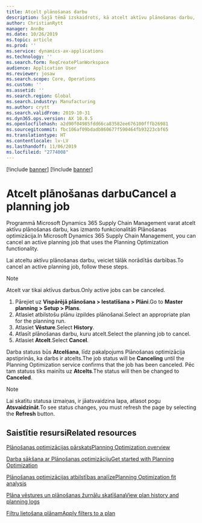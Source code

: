 ```yaml
---
title: Atcelt plānošanas darbu
description: Šajā tēmā izskaidrots, kā atcelt aktīvu plānošanas darbu, kas izmanto funkcionalitāti Plānošanas optimizācija.
author: ChristianRytt
manager: AnnBe
ms.date: 10/26/2019
ms.topic: article
ms.prod: ''
ms.service: dynamics-ax-applications
ms.technology: ''
ms.search.form: ReqCreatePlanWorkspace
audience: Application User
ms.reviewer: josaw
ms.search.scope: Core, Operations
ms.custom: ''
ms.assetid: ''
ms.search.region: Global
ms.search.industry: Manufacturing
ms.author: crytt
ms.search.validFrom: 2019-10-31
ms.dyn365.ops.version: AX 10.0.5
ms.openlocfilehash: a2d90f04985fdd66ca83582ee676100fffb26981
ms.sourcegitcommit: fbc106af09bdadb860677f590464fb93223cbf65
ms.translationtype: HT
ms.contentlocale: lv-LV
ms.lasthandoff: 11/06/2019
ms.locfileid: "2774008"
---
```

[!include [banner](../../includes/banner.md)]
[!include [banner](../../includes/preview-banner.md)]

# <a name="cancel-a-planning-job"></a><span data-ttu-id="36fb9-103">Atcelt plānošanas darbu</span><span class="sxs-lookup"><span data-stu-id="36fb9-103">Cancel a planning job</span></span>

<span data-ttu-id="36fb9-104">Programmā Microsoft Dynamics 365 Supply Chain Management varat atcelt aktīvu plānošanas darbu, kas izmanto funkcionalitāti Plānošanas optimizācija.</span><span class="sxs-lookup"><span data-stu-id="36fb9-104">In Microsoft Dynamics 365 Supply Chain Management, you can cancel an active planning job that uses the Planning Optimization functionality.</span></span>

<span data-ttu-id="36fb9-105">Lai atceltu aktīvu plānošanas darbu, veiciet tālāk norādītās darbības.</span><span class="sxs-lookup"><span data-stu-id="36fb9-105">To cancel an active planning job, follow these steps.</span></span>

> [!NOTE]
> <span data-ttu-id="36fb9-106">Atcelt var tikai aktīvus darbus.</span><span class="sxs-lookup"><span data-stu-id="36fb9-106">Only active jobs can be canceled.</span></span>

1. <span data-ttu-id="36fb9-107">Pārejiet uz **Vispārējā plānošana \> Iestatīšana \> Plāni**.</span><span class="sxs-lookup"><span data-stu-id="36fb9-107">Go to **Master planning \> Setup \> Plans**.</span></span>
2. <span data-ttu-id="36fb9-108">Atlasiet atbilstošu plānu izpildes plānošanai.</span><span class="sxs-lookup"><span data-stu-id="36fb9-108">Select an appropriate plan for the planning run.</span></span>
3. <span data-ttu-id="36fb9-109">Atlasiet **Vēsture**.</span><span class="sxs-lookup"><span data-stu-id="36fb9-109">Select **History**.</span></span>
4. <span data-ttu-id="36fb9-110">Atlasīt plānošanas darbu, kuru atcelt.</span><span class="sxs-lookup"><span data-stu-id="36fb9-110">Select the planning job to cancel.</span></span>
5. <span data-ttu-id="36fb9-111">Atlasiet **Atcelt**.</span><span class="sxs-lookup"><span data-stu-id="36fb9-111">Select **Cancel**.</span></span>

<span data-ttu-id="36fb9-112">Darba statuss būs **Atcelšana**, līdz pakalpojums Plānošanas optimizācija apstiprinās, ka darbs ir atcelts.</span><span class="sxs-lookup"><span data-stu-id="36fb9-112">The job status will be **Canceling** until the Planning Optimization service confirms that the job has been canceled.</span></span> <span data-ttu-id="36fb9-113">Pēc tam statuss tiks mainīts uz **Atcelts**.</span><span class="sxs-lookup"><span data-stu-id="36fb9-113">The status will then be changed to **Canceled**.</span></span>

> [!NOTE]
> <span data-ttu-id="36fb9-114">Lai skatītu statusa izmaiņas, ir jāatsvaidzina lapa, atlasot pogu **Atsvaidzināt**.</span><span class="sxs-lookup"><span data-stu-id="36fb9-114">To see status changes, you must refresh the page by selecting the **Refresh** button.</span></span>

## <a name="related-resources"></a><span data-ttu-id="36fb9-115">Saistītie resursi</span><span class="sxs-lookup"><span data-stu-id="36fb9-115">Related resources</span></span>

[<span data-ttu-id="36fb9-116">Plānošanas optimizācijas pārskats</span><span class="sxs-lookup"><span data-stu-id="36fb9-116">Planning Optimization overview</span></span>](planning-optimization-overview.md)

[<span data-ttu-id="36fb9-117">Darba sākšana ar Plānošanas optimizāciju</span><span class="sxs-lookup"><span data-stu-id="36fb9-117">Get started with Planning Optimization</span></span>](get-started.md)

[<span data-ttu-id="36fb9-118">Plānošanas optimizācijas atbilstības analīze</span><span class="sxs-lookup"><span data-stu-id="36fb9-118">Planning Optimization fit analysis</span></span>](planning-optimization-fit-analysis.md)

[<span data-ttu-id="36fb9-119">Plāna vēstures un plānošanas žurnālu skatīšana</span><span class="sxs-lookup"><span data-stu-id="36fb9-119">View plan history and planning logs</span></span>](plan-history-logs.md)

[<span data-ttu-id="36fb9-120">Filtru lietošana plānam</span><span class="sxs-lookup"><span data-stu-id="36fb9-120">Apply filters to a plan</span></span>](plan-filters.md)
